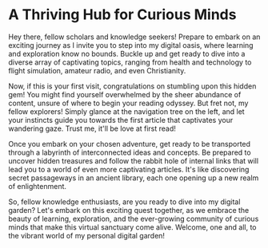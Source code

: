 # A Thriving Hub for Curious Minds

Hey there, fellow scholars and knowledge seekers! Prepare to embark on an exciting journey as I invite you to step into my digital oasis, where learning and exploration know no bounds. Buckle up and get ready to dive into a diverse array of captivating topics, ranging from health and technology to flight simulation, amateur radio, and even Christianity.

Now, if this is your first visit, congratulations on stumbling upon this hidden gem! You might find yourself overwhelmed by the sheer abundance of content, unsure of where to begin your reading odyssey. But fret not, my fellow explorers! Simply glance at the navigation tree on the left, and let your instincts guide you towards the first article that captivates your wandering gaze. Trust me, it'll be love at first read!

Once you embark on your chosen adventure, get ready to be transported through a labyrinth of interconnected ideas and concepts. Be prepared to uncover hidden treasures and follow the rabbit hole of internal links that will lead you to a world of even more captivating articles. It's like discovering secret passageways in an ancient library, each one opening up a new realm of enlightenment.

So, fellow knowledge enthusiasts, are you ready to dive into my digital garden? Let's embark on this exciting quest together, as we embrace the beauty of learning, exploration, and the ever-growing community of curious minds that make this virtual sanctuary come alive. Welcome, one and all, to the vibrant world of my personal digital garden!